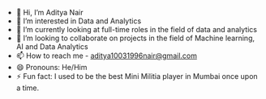 - 👋 Hi, I’m Aditya Nair
- 👀 I’m interested in Data and Analytics
- 🌱 I’m currently looking at full-time roles in the field of data and analytics
- 💞️ I’m looking to collaborate on projects in the field of Machine learning, AI and Data Analytics
- 📫 How to reach me - aditya10031996nair@gmail.com
- 😄 Pronouns: He/Him
- ⚡ Fun fact: I used to be the best Mini Militia player in Mumbai once upon a time. 

<!---
AdityaNair10/AdityaNair10 is a ✨ special ✨ repository because its `README.md` (this file) appears on your GitHub profile.
You can click the Preview link to take a look at your changes.
--->
